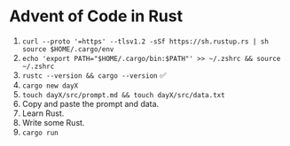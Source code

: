 # Advent of Code in Rust
1. `curl --proto '=https' --tlsv1.2 -sSf https://sh.rustup.rs | sh source $HOME/.cargo/env`
2. `echo 'export PATH="$HOME/.cargo/bin:$PATH"' >> ~/.zshrc && source ~/.zshrc`
3. `rustc --version && cargo --version` :white_check_mark:
4. `cargo new dayX`
5. `touch dayX/src/prompt.md && touch dayX/src/data.txt`
6. Copy and paste the prompt and data.
4. Learn Rust.
7. Write some Rust.
8. `cargo run`
